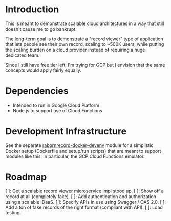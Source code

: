 # Introduction

This is meant to demonstrate scalable cloud architectures in a way that still
doesn't cause me to go bankrupt.

The long-term goal is to demonstrate a "record viewer" type of application that
lets people see their own record, scaling to ~500K users, while putting the
scaling burden on a cloud provider instead of requiring a huge dedicated team.

Since I still have free tier left, I'm trying for GCP but I envision that the
same concepts would apply fairly equally.

# Dependencies

- Intended to run in Google Cloud Platform
- Node.js to support use of Cloud Functions

# Development Infrastructure

See the separate [rabornrecord-docker-devenv](devenv) module for a simplistic
Docker setup (Dockerfile and setup/run scripts) that are meant to support
modules like this.  In particular, the GCP Cloud Functions emulator.

# Roadmap

[ ]: Get a scalable record viewer microservice impl stood up.
[ ]: Show off a record at all (completely fake).
[ ]: Add authentication and authorization using a scalable IDaaS.
[ ]: Specify APIs in use using Swagger / OAS 2.0.
[ ]: Add a ton of fake records of the right format (compliant with API).
[ ]: Load testing.

[devenv]: https://github.com/purinchu/rabornrecord-docker-devenv
